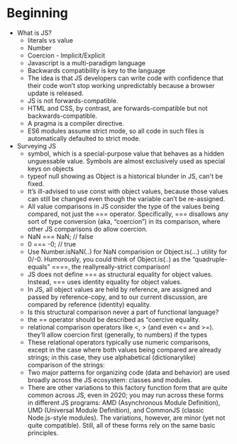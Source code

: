 # Beginning
-   What is JS?
    -   literals vs value
    -   Number
    -   Coercion - Implicit/Explicit
    -   Javascript is a multi-paradigm language
    -   Backwards compatibility is key to the language
    -   The idea is that JS developers can write code with confidence
    that their code won’t stop working unpredictably because a
    browser update is released.
    -   JS is not forwards-compatible.
    -   HTML and CSS, by contrast, are forwards-compatible but not
    backwards-compatible.
    -   A pragma is a compiler directive.
    -   ES6 modules
    assume strict mode, so all code in such files is automatically
    defaulted to strict mode.
-   Surveying JS
    -   symbol, which is a special-purpose value that behaves as a hidden unguessable value. Symbols are almost exclusively used as special keys on objects
    -   typeof null showing as Object is a historical blunder in JS, can't be fixed.
    -   It’s ill-advised to use const with object values, because those values can still be changed even though the variable can’t be re-assigned.
    -   All value comparisons in JS consider the type of the values being compared, not just the === operator. Specifically, === disallows any sort of type conversion (aka, “coercion”) in its comparison, where other JS comparisons do allow coercion.
    -   NaN === NaN; // false
    -   0 === -0; // true
    -   Use Number.isNaN(..) for NaN comparision or Object.is(...) utility for 0/-0. Humorously, you could think of Object.is(..) as the “quadruple-equals” ====, the reallyreally-strict comparison!
    -   JS does not define === as structural equality for object values. Instead, === uses identity equality for object values.
    -   In JS, all object values are held by reference, are assigned and passed by reference-copy, and to our current discussion, are compared by reference (identity) equality.
    -   Is this structural comparison never a part of functional language?
    -   the == operator should be described as “coercive equality.
    -   relational comparison operators like <, > (and even <= and >=). they’ll allow coercion first (generally, to numbers) if the types
    -   These relational operators typically use numeric comparisons, except in the case where both values being compared are already strings; in this case, they use alphabetical (dictionarylike) comparison of the strings:
    -   Two major patterns for organizing code (data and behavior)
are used broadly across the JS ecosystem: classes and modules.
    -   There are other variations to this factory function form that are quite common across JS, even in 2020; you may run across these forms in different JS programs: AMD (Asynchronous Module Definition), UMD (Universal Module Definition), and CommonJS (classic Node.js-style modules). The variations, however, are minor (yet not quite compatible). Still, all of these forms rely on the same basic principles.